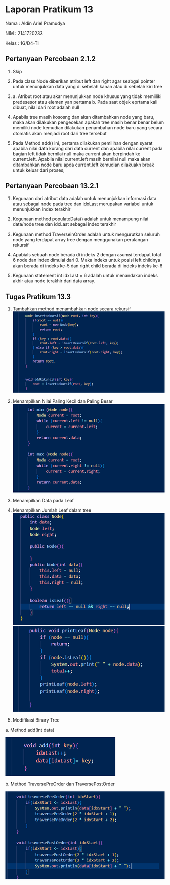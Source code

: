 # Laporan Pratikum 13

Nama : Aldin Ariel Pramudya

NIM : 2141720233

Kelas : 1G/D4-TI

## Pertanyaan Percobaan 2.1.2

1. Skip
2. Pada class Node diberikan atribut left dan right agar seabgai pointer untuk menunjukkan data yang di sebelah kanan atau di sebelah kiri tree
3. 
    a. Atribut root atau akar menunjukkan node khusus yang tidak memiiliki predesesor atau elemen yan pertama
    b. Pada saat objek eprtama kali dibuat, nilai dari root adalah null
4. Apabila tree masih kososng dan akan ditambahkan node yang baru, maka akan dilakukan pengecekan apakah tree masih benar benar belum memiliki node kemudian dilakukan penambahan node baru yang secara otomatis akan menjadi root dari tree tersebut

5. Pada Method add() ini, pertama dilakukan pemilihan dengan syarat apabila nilai data kurang dari data current dan apabila nilai current pada bagian left tidak bernilai null maka current akan berpindah ke current.left. Apabila nilai current.left masih bernilai null maka akan ditambahkan node baru apda current.left kemudian dilakuakn break untuk keluar dari proses;

## Pertanyaan Percobaan 13.2.1
1. Kegunaan dari atribut data adalah untuk menunjukkan informasi data atau sebagai node pada tree dan idxLast merupakan variabel untuk menunjukkan index terakhir

2. Kegunaan method populateData() adalah untuk menampung nilai data/node tree dan idxLast sebagai index terakhir

3. Kegunaan method TraverseinOrder adalah untuk mengurutkan seluruh node yang terdapat array tree dengan menggunakan perulangan rekursif

4. Apabials sebuah node berada di indeks 2 dengan asumsi terdapat total 6 node dan index dimulai dari 0. Maka indeks untuk posisi left childnya akan berada di indeks ke-5 dan right child berada di indeks indeks ke-6

5. Kegunaan statement int idxLast = 6 adalah untuk menandakan indeks akhir atau node terakhir dari data array.

## Tugas Pratikum 13.3

1. Tambahkan method menambahkan node secara rekursif
![Tugas1](Tugas1_Code.png)

2. Menampilkan Nilai Paling Kecil dan Paling Besar
![Tugas2](Tugas2_Code.png)

3. Menampilkan Data pada Leaf
4. Menampilkan Jumlah Leaf dalam tree
![Tugas3](Tugas3_CodeNode.png)
![Tugas3](Tuags3_CodeBinary.png)

5. Modifikasi Binary Tree
   
a. Method add(int data)

![Tugas5](Tugas5_Code.png)

b. Method TraversePreOrder dan TraversePostOrder

![Tugas5](Code5_CodeB.png)




